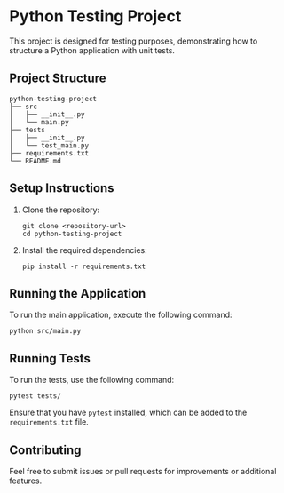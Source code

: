 # Python Testing Project

This project is designed for testing purposes, demonstrating how to structure a Python application with unit tests.

## Project Structure

```
python-testing-project
├── src
│   ├── __init__.py
│   └── main.py
├── tests
│   ├── __init__.py
│   └── test_main.py
├── requirements.txt
└── README.md
```

## Setup Instructions

1. Clone the repository:
   ```
   git clone <repository-url>
   cd python-testing-project
   ```

2. Install the required dependencies:
   ```
   pip install -r requirements.txt
   ```

## Running the Application

To run the main application, execute the following command:
```
python src/main.py
```

## Running Tests

To run the tests, use the following command:
```
pytest tests/
```

Ensure that you have `pytest` installed, which can be added to the `requirements.txt` file.

## Contributing

Feel free to submit issues or pull requests for improvements or additional features.